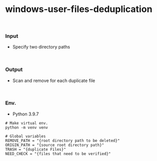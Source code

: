 # windows-user-files-deduplication

<br/>

### Input

-   Specify two directory paths

<br/>

### Output

-   Scan and remove for each duplicate file

<br/>

### Env.

-   Python 3.9.7

```
# Make virtual env.
python -m venv venv

# Global variables
REMOVE_PATH = "{root directory path to be deleted}"
ORIGIN_PATH = "{source root directory path}"
TRASH = "{duplicate Files}"
NEED_CHECK = "{files that need to be verified}"
```
